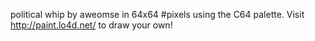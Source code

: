 political whip by aweomse in 64x64 #pixels using the C64 palette. Visit http://paint.lo4d.net/ to draw your own! 